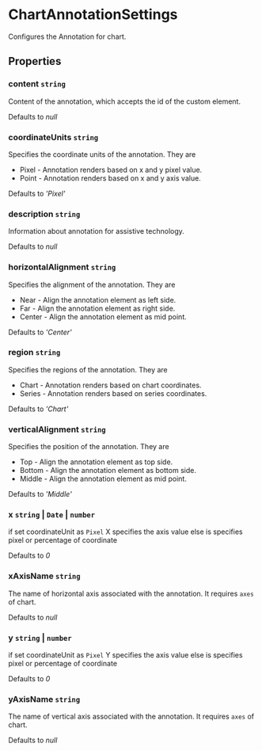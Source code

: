 # ChartAnnotationSettings

Configures the Annotation for chart.

## Properties

### content `string`

Content of the annotation, which accepts the id of the custom element.

Defaults to *null*

### coordinateUnits `string`

Specifies the coordinate units of the annotation. They are
* Pixel - Annotation renders based on x and y pixel value.
* Point - Annotation renders based on x and y axis value.

Defaults to *'Pixel'*

### description `string`

Information about annotation for assistive technology.

Defaults to *null*

### horizontalAlignment `string`

Specifies the alignment of the annotation. They are
* Near - Align the annotation element as left side.
* Far - Align the annotation element as right side.
* Center - Align the annotation element as mid point.

Defaults to *'Center'*

### region `string`

Specifies the regions of the annotation. They are
* Chart - Annotation renders based on chart coordinates.
* Series - Annotation renders based on series coordinates.

Defaults to *'Chart'*

### verticalAlignment `string`

Specifies the position of the annotation. They are
* Top - Align the annotation element as top side.
* Bottom - Align the annotation element as bottom side.
* Middle - Align the annotation element as mid point.

Defaults to *'Middle'*

### x `string` &#124;  `Date` &#124;  `number`

if set coordinateUnit as `Pixel` X specifies the axis value
else is specifies pixel or percentage of coordinate

Defaults to *0*

### xAxisName `string`

The name of horizontal axis associated with the annotation.
It requires `axes` of chart.

Defaults to *null*

### y `string` &#124;  `number`

if set coordinateUnit as `Pixel` Y specifies the axis value
else is specifies pixel or percentage of coordinate

Defaults to *0*

### yAxisName `string`

The name of vertical axis associated with the annotation.
It requires `axes` of chart.

Defaults to *null*
